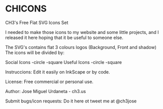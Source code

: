 CHICONS
=======
CH3's Free Flat SVG Icons Set

I needed to make those icons to my website and some little projects, and I released it here hoping that it be useful to someone else.

The SVG's contains flat 3 colours logos (Background, Front and shadow)
The icons will be divided by:

Social Icons
   -circle
   -square
Useful Icons
   -circle
   -square
  

Instruccions:
Edit it easily on InkScape or by code.

License:
Free commercial or personal use.

Author:
Jose Miguel Urdaneta - ch3.us

Submit bugs/icon requests:
Do it here ot tweet me at @ch3jose

